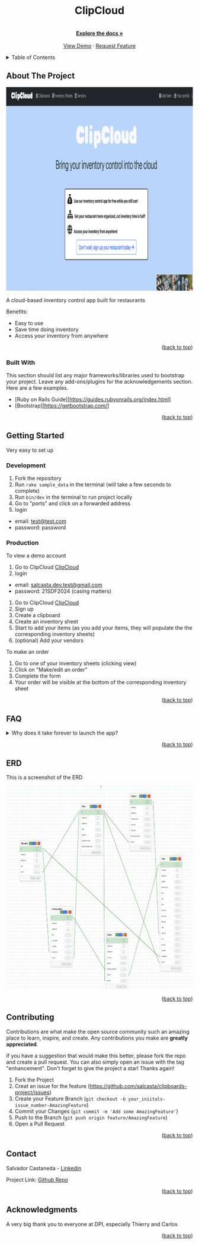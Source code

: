 <a name="readme-top"></a>


<br />
<div align="center">
  
  <h1>ClipCloud</h1>

  <p align="center">
    <br />
    <a href="https://github.com/salcasta/clipboards-project"><strong>Explore the docs »</strong></a>
    <br />
    <br />
    <a href="#">View Demo</a>
    ·
    <a href="https://github.com/salcasta/clipboards-project/issues/new">Request Feature</a>
  </p>
</div>


<details>
  <summary>Table of Contents</summary>
  <ol>
    <li>
      <a href="#about-the-project">About The Project</a>
      <ul>
        <li><a href="#built-with">Built With</a></li>
      </ul>
    </li>
    <li>
      <a href="#getting-started">Getting Started</a>
      <ul>
        <li><a href="#development">Development</a></li>
        <li><a href="#production">Production</a></li>
      </ul>
    </li>
    <li><a href="#faq">F.A.Q</a></li>
    <li><a href="#erd">ClipCloud's ERD</a></li>
    <li><a href="#contributing">Contributing</a></li>
    <li><a href="#contact">Contact</a></li>
    <li><a href="#acknowledgments">Acknowledgments</a></li>
  </ol>
</details>


## About The Project

<img src="app/assets/images/home_page.png" alt="Home Page Screenshot" style="height: 550px; width:750px;" />

A cloud-based inventory control app built for restaurants 

Benefits:
* Easy to use 
* Save time doing inventory
* Access your inventory from anywhere

<p align="right">(<a href="#readme-top">back to top</a>)</p>



### Built With

This section should list any major frameworks/libraries used to bootstrap your project. Leave any add-ons/plugins for the acknowledgements section. Here are a few examples.

* [Ruby on Rails Guide][https://guides.rubyonrails.org/index.html]
* [Bootstrap][https://getbootstrap.com/]

<p align="right">(<a href="#readme-top">back to top</a>)</p>


## Getting Started

Very easy to set up 

### Development

1. Fork the repository 
2. Run <code>rake sample_data</code> in the terminal (will take a few seconds to complete)
3. Run <code>bin/dev</code> in the terminal to run project locally 
4. Go to "ports" and click on a forwarded address
5. login 
  * email: test@test.com
  * password: password

### Production

To view a demo account 
1. Go to ClipCloud [ClipCloud](https://clipcloud.onrender.com/)
2. login 
  * email: salcasta.dev.test@gmail.com
  * password: 21SDF2024 (casing matters)

1. Go to ClipCloud [ClipCloud](https://clipcloud.onrender.com/)
2. Sign up
3. Create a clipboard
4. Create an inventory sheet
5. Start to add your items (as you add your items, they will populate the the corresponding inventory sheets)
6. (optional) Add your vendors

To make an order
1. Go to one of your inventory sheets (clicking view)
2. Click on "Make/edit an order"
3. Complete the form
4. Your order will be visible at the bottom of the corresponding inventory sheet

<p align="right">(<a href="#readme-top">back to top</a>)</p>

## FAQ

<details>
  <summary>Why does it take forever to launch the app?</summary>
  <ol>
    <p>The app is being hosted by Render, so if the app is not being accessed it will "spin down" and take 30-60 seconds to launch</p>
  </ol>

  <summary>What will happen to my data if I delete a clipboard?</summary>
  <ol>
    <p>Be careful when deleting a clipboard! All inventory sheets/orders tied to that clipboard will be deleted as well. Items will remain but you will need to reassign every item again</p>
  </ol>

  <summary>What should I do if I encounter an error?</summary>
  <ol>
    <p>If an error comes up while using the app, please contact the lead developer via LinkedIn found in the "contact" section</p>
  </ol>
</details>


<p align="right">(<a href="#readme-top">back to top</a>)</p>

## ERD

<p>This is a screenshot of the ERD </p>

<img src="app/assets/images/clipcloud_erd.png" alt="ERD Screenshot" style="height: 550px; width:750px;" />

<p align="right">(<a href="#readme-top">back to top</a>)</p>

## Contributing

Contributions are what make the open source community such an amazing place to learn, inspire, and create. Any contributions you make are **greatly appreciated**.

If you have a suggestion that would make this better, please fork the repo and create a pull request. You can also simply open an issue with the tag "enhancement".
Don't forget to give the project a star! Thanks again!

1. Fork the Project
2. Creat an issue for the feature (https://github.com/salcasta/clipboards-project/issues)
3. Create your Feature Branch (`git checkout -b your_iniitals-issue_number-AmazingFeature`)
4. Commit your Changes (`git commit -m 'Add some AmazingFeature'`)
5. Push to the Branch (`git push origin feature/AmazingFeature`)
6. Open a Pull Request

<p align="right">(<a href="#readme-top">back to top</a>)</p>


## Contact

Salvador Castaneda - [Linkedin](www.linkedin.com/in/salcasta)

Project Link: [Github Repo](https://github.com/salcasta/clipboards-project)

<p align="right">(<a href="#readme-top">back to top</a>)</p>


## Acknowledgments

A very big thank you to everyone at DPI, especially Thierry and Carlos

<p align="right">(<a href="#readme-top">back to top</a>)</p>
